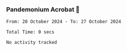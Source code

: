 ### Pandemonium Acrobat 🤸

<!--START_SECTION:waka-->

```all_time
From: 20 October 2024 - To: 27 October 2024

Total Time: 0 secs

No activity tracked
```

<!--END_SECTION:waka-->
